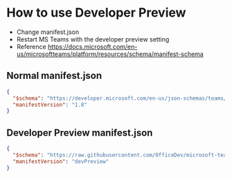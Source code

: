 # How to use Developer Preview
* Change manifest.json
* Restart MS Teams with the developer preview setting
* Reference https://docs.microsoft.com/en-us/microsoftteams/platform/resources/schema/manifest-schema

## Normal manifest.json
```json
{
  "$schema": "https://developer.microsoft.com/en-us/json-schemas/teams/v1.8/MicrosoftTeams.schema.json",
  "manifestVersion": "1.8"
}
```

## Developer Preview manifest.json
```json
{
  "$schema": "https://raw.githubusercontent.com/OfficeDev/microsoft-teams-app-schema/preview/DevPreview/MicrosoftTeams.schema.json",
  "manifestVersion": "devPreview"
}
```